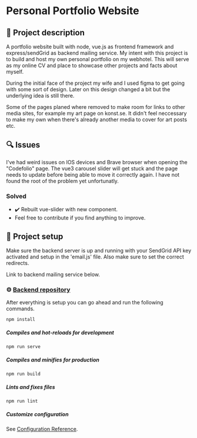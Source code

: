 # Personal Portfolio Website

## :open_book: Project description

A portfolio website built with node, vue.js as frontend framework and express/sendGrid as backend mailing service. My intent with this project is to build and host my own personal portfolio on my webhotel. This will serve as my online CV and place to showcase other projects and facts about myself.

During the initial face of the project my wife and I used figma to get going with some sort of design. Later on this design changed a bit but the underlying idea is still there. 

Some of the pages planed where removed to make room for links to other media sites, for example my art page on konst.se. It didn't feel neccessary to make my own when there's already another media to cover for art posts etc.


## :mag: Issues
I've had weird issues on IOS devices and Brave browser when opening the "Codefolio" page. The vue3 carousel slider will get stuck and the page needs to update before being able to move it correctly again. I have not found the root of the problem yet unfortunatly. 
### Solved
- :heavy_check_mark: Rebuilt vue-slider with new component.
- Feel free to contribute if you find anything to improve.

## 	:page_facing_up: Project setup

Make sure the backend server is up and running with your SendGrid API key activated and setup in the 'email.js' file. Also make sure to set the correct redirects.

Link to backend mailing service below.
### :gear: [Backend repository](https://github.com/olof-sky/personal-portfolio-backend)
After everything is setup you can go ahead and run the following commands.

```
npm install
```

##### Compiles and hot-reloads for development
```
npm run serve
```

##### Compiles and minifies for production
```
npm run build
```

##### Lints and fixes files
```
npm run lint
```

##### Customize configuration
See [Configuration Reference](https://cli.vuejs.org/config/).
